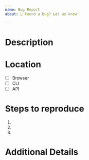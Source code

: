 ```yaml
---
name: Bug Report
about: 🐛 Found a bug? Let us know! 

---
```


# Description

<!-- Please provide a high-level description of what you were trying to accomplish and what went wrong. --> 

# Location

- [ ] Browser 
- [ ] CLI 
- [ ] API

# Steps to reproduce

1. 
2. 
3. 

# Additional Details